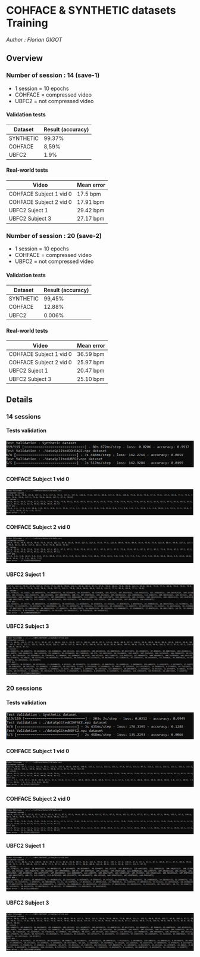 # COHFACE & SYNTHETIC datasets Training

<em> Author : Florian GIGOT </em>

## Overview

### Number of session : 14 (save-1)

- 1 session  = 10 epochs
- COHFACE = compressed video
- UBFC2 = not compressed video

#### Validation tests
<table>
    <thead>
        <th>Dataset</th>
        <th>Result (accuracy)</th>
    </thead>
    <tbody>
        <tr>
            <td>SYNTHETIC</td>
            <td>99.37%</td>
        </tr>
        <tr>
            <td>COHFACE</td>
            <td>8,59%</td>
        </tr>
        <tr>
            <td>UBFC2</td>
            <td>1.9%</td>
        </tr>
    </tbody>
</table>

#### Real-world tests

<table>
    <thead>
        <th>Video</th>
        <th>Mean error </th>
    </thead>
    <tbody>
        <tr>
            <td>COHFACE Subject 1 vid 0</td>
            <td>17.5 bpm</td>
        </tr>
        <tr>
            <td>COHFACE Subject 2 vid 0</td>
            <td>17.91 bpm</td>
        </tr>
        <tr>
            <td>UBFC2 Suject 1</td>
            <td>29.42 bpm</td>
        </tr>
        <tr>
            <td>UBFC2 Subject 3</td>
            <td>27.17 bpm</td>
        </tr>
    </tbody>
</table>

### Number of session : 20 (save-2)

- 1 session  = 10 epochs
- COHFACE = compressed video
- UBFC2 = not compressed video

#### Validation tests
<table>
    <thead>
        <th>Dataset</th>
        <th>Result (accuracy)</th>
    </thead>
    <tbody>
        <tr>
            <td>SYNTHETIC</td>
            <td>99,45%</td>
        </tr>
        <tr>
            <td>COHFACE</td>
            <td>12.88%</td>
        </tr>
        <tr>
            <td>UBFC2</td>
            <td>0.006%</td>
        </tr>
    </tbody>
</table>


#### Real-world tests

<table>
    <thead>
        <th>Video</th>
        <th>Mean error </th>
    </thead>
    <tbody>
        <tr>
            <td>COHFACE Subject 1 vid 0</td>
            <td>36.59 bpm</td>
        </tr>
        <tr>
            <td>COHFACE Subject 2 vid 0</td>
            <td>25.97 bpm</td>
        </tr>
        <tr>
            <td>UBFC2 Suject 1</td>
            <td>20.47 bpm</td>
        </tr>
        <tr>
            <td>UBFC2 Subject 3</td>
            <td>25.10 bpm</td>
        </tr>
    </tbody>
</table>


## Details

### 14 sessions

#### Tests validation
![Tests validation](./imgs/test_Validation-save1.JPG)
#### COHFACE Subject 1 vid 0
![COHFACE Subject 1 vid 0](./imgs/COHFACE-1-0-save1.JPG)
#### COHFACE Subject 2 vid 0
![COHFACE Subject 2 vid 0](./imgs/COHFACE-2-0-save1.JPG)
#### UBFC2 Suject 1
![UBFC2 Suject 1](./imgs/UBFC-1-save1.JPG)
#### UBFC2 Subject 3
![UBFC2 Subject 3](./imgs/UBFC-3-save1.JPG)

### 20 sessions

#### Tests validation
![Tests validation](./imgs/test_Validation-save2.JPG)
#### COHFACE Subject 1 vid 0
![COHFACE Subject 1 vid 0](./imgs/COHFACE-1-0-save2.JPG)
#### COHFACE Subject 2 vid 0
![COHFACE Subject 2 vid 0](./imgs/COHFACE-2-0-save2.JPG)
#### UBFC2 Suject 1
![UBFC2 Suject 1](./imgs/UBFC-1-save2.JPG)
#### UBFC2 Subject 3
![UBFC2 Subject 3](./imgs/UBFC-3-save2.JPG)